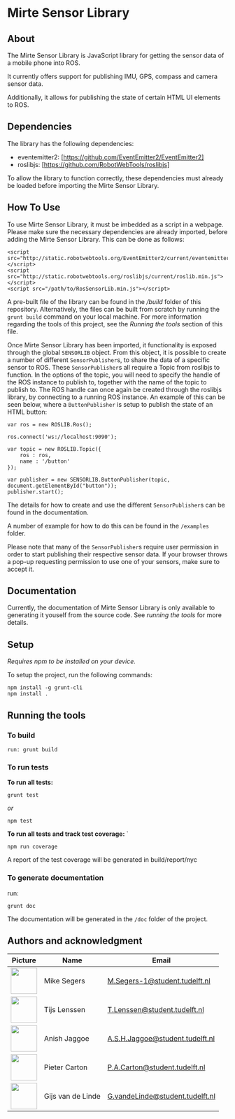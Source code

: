 # Mirte Sensor Library

## About 

The Mirte Sensor Library is JavaScript library for getting the sensor data of a mobile phone into ROS.

It currently offers support for publishing IMU, GPS, compass and camera sensor data.

Additionally, it allows for publishing the state of certain HTML UI elements to ROS.

## Dependencies

The library has the following dependencies:

- eventemitter2: [https://github.com/EventEmitter2/EventEmitter2]
- roslibjs: [https://github.com/RobotWebTools/roslibjs]

To allow the library to function correctly, these dependencies must already be loaded before importing the Mirte Sensor Library.

## How To Use

To use Mirte Sensor Library, it must be imbedded as a script in a webpage. Please make sure the necessary dependencies are already imported, before adding the Mirte Sensor Library. This can be done as follows:
```
<script src="http://static.robotwebtools.org/EventEmitter2/current/eventemitter2.min.js"></script>
<script src="http://static.robotwebtools.org/roslibjs/current/roslib.min.js"></script>
<script src="/path/to/RosSensorLib.min.js"></script>
```

A pre-built file of the library can be found in the */build* folder of this repository. Alternatively, the  files can be built from scratch by running the ```grunt build``` command on your local machine. For more information regarding the tools of this project, see the *Running the tools* section of this file.

Once Mirte Sensor Library has been imported, it functionality is exposed through the global ```SENSORLIB``` object.
From this object, it is possible to create a number of different ```SensorPublisher```s, to share the data of a specific sensor to ROS. These ```SensorPublisher```s all require a Topic from roslibjs to function. In the options of the topic, you will need to specify the handle of the ROS instance to publish to, together with the name of the topic to publish to. The ROS handle can once again be created through the roslibjs library, by connecting to a running ROS instance. An example of this can be seen below, where a ```ButtonPublisher``` is setup to publish the state of an HTML button:

```
var ros = new ROSLIB.Ros();

ros.connect('ws://localhost:9090');

var topic = new ROSLIB.Topic({
    ros : ros,
    name : '/button'
});

var publisher = new SENSORLIB.ButtonPublisher(topic, document.getElementById("button"));
publisher.start();
```

The details for how to create and use the different ```SensorPublisher```s can be found in the documentation. 

A number of example for how to do this can be found in the ```/examples``` folder.

Please note that many of the ```SensorPublisher```s require user permission in order to start publishing their respective sensor data. If your browser throws a pop-up requesting permission to use one of your sensors, make sure to accept it.

## Documentation
Currently, the documentation of Mirte Sensor Library is only available to generating it youself from the source code.
See *running the tools* for more details.

## Setup

*Requires npm to be installed on your device.*

To setup the project, run the following commands:
```
npm install -g grunt-cli  
npm install .
```

## Running the tools



### **To build**
```
run: grunt build
```

### **To run tests**

**To run all tests:**
```  
grunt test  
```
*or*  
```
npm test 
```    

**To run all tests and track test coverage:** `
``` 
npm run coverage 
```

A report of the test coverage will be generated in build/report/nyc


### **To generate documentation**

run: 
```
grunt doc
``` 

The documentation will be generated in the ```/doc``` folder of the project.

## Authors and acknowledgment

| Picture | Name | Email |
|---|---|---|
| <img src="https://gitlab.ewi.tudelft.nl/uploads/-/system/user/avatar/3539/avatar.png?width=400" width="60"/> | Mike Segers | M.Segers-1@student.tudelft.nl |
| <img src="https://gitlab.ewi.tudelft.nl/uploads/-/system/user/avatar/3573/avatar.png?width=400" width="60"/> | Tijs Lenssen | T.Lenssen@student.tudelft.nl |
| <img src="https://gitlab.ewi.tudelft.nl/uploads/-/system/user/avatar/2546/avatar.png?width=400" width="60"/> | Anish Jaggoe | A.S.H.Jaggoe@student.tudelft.nl |
| <img src="https://gitlab.ewi.tudelft.nl/uploads/-/system/user/avatar/3729/avatar.png?width=400" width="60"/> | Pieter Carton | P.A.Carton@student.tudelft.nl |
| <img src="https://gitlab.ewi.tudelft.nl/uploads/-/system/user/avatar/3096/avatar.png?width=400" width="60"/> | Gijs van de Linde | G.vandeLinde@student.tudelft.nl |
